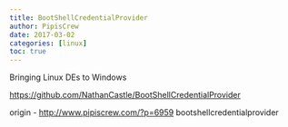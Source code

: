 ```yaml
---
title: BootShellCredentialProvider
author: PipisCrew
date: 2017-03-02
categories: [linux]
toc: true
---
```


Bringing Linux DEs to Windows

https://github.com/NathanCastle/BootShellCredentialProvider

origin - http://www.pipiscrew.com/?p=6959 bootshellcredentialprovider